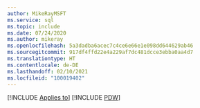 ```yaml
---
author: MikeRayMSFT
ms.service: sql
ms.topic: include
ms.date: 07/24/2020
ms.author: mikeray
ms.openlocfilehash: 5a3dadba6acec7c4ce6e66e1e098dd644629ab46
ms.sourcegitcommit: 917df4ffd22e4a229af7dc481dcce3ebba0aa4d7
ms.translationtype: HT
ms.contentlocale: de-DE
ms.lasthandoff: 02/10/2021
ms.locfileid: "100019402"
---
```

[!INCLUDE [Applies to](../../includes/applies-md.md)] [!INCLUDE [PDW](_pdw.md)] 